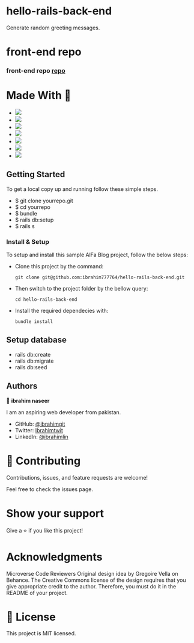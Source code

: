 # hello-rails-back-end

Generate random greeting messages.

# front-end repo

### front-end repo [repo](https://github.com/ibrahim777764/hello-react-front-end/pull/1)

# Made With 🔖
 
- ![](https://img.shields.io/badge/Github-blueviolet)
- ![](https://img.shields.io/badge/Ruby-red)
- ![](https://img.shields.io/badge/Ruby*on*Rails-red)
- ![](https://img.shields.io/badge/PostgreSql-blue)
- ![](https://img.shields.io/badge/React-blue)
- ![](https://img.shields.io/badge/Redux-violet)
- ![](https://img.shields.io/badge/Babel-yellow)
## Getting Started
To get a local copy up and running follow these simple steps.
- $ git clone yourrepo.git
- $ cd yourrepo
- $ bundle
- $ rails db:setup
- $ rails s

### Install & Setup

To setup and install this sample AlFa Blog project, follow the below steps:
- Clone this project by the command: 
  ```
  git clone git@github.com:ibrahim777764/hello-rails-back-end.git
  ```

- Then switch to the project folder by the bellow query:

  ```
  cd hello-rails-back-end
  ```

- Install the required dependecies with:
  ```
  bundle install
  ```

## Setup database
- rails db:create
- rails db:migrate
- rails db:seed

## Authors
👤 **ibrahim naseer**

I am an aspiring web developer from pakistan.
- GitHub: [@ibrahimgit](https://github.com/ibrahim777764)
- Twitter: [Ibrahimtwit](https://twitter.com/Ibrahim66650696)
- LinkedIn: [@ibrahimlin](https://www.linkedin.com/in/ibrahim-naseer-215667225/)

# 🤝 Contributing
Contributions, issues, and feature requests are welcome!

Feel free to check the issues page.

# Show your support
Give a ⭐️ if you like this project!

# Acknowledgments
Microverse
Code Reviewers
Original design idea by Gregoire Vella on Behance.
The Creative Commons license of the design requires that you give appropriate credit to the author. Therefore, you must do it in the README of your project.

# 📝 License
This project is MIT licensed.